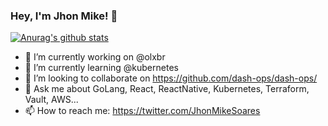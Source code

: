 ### Hey, I'm Jhon Mike! 👋

[![Anurag's github stats](https://github-readme-stats.vercel.app/api?username=jhonmike)](https://github.com/jhonmike)

- 🔭 I’m currently working on @olxbr
- 🌱 I’m currently learning @kubernetes
- 👯 I’m looking to collaborate on https://github.com/dash-ops/dash-ops/
- 💬 Ask me about GoLang, React, ReactNative, Kubernetes, Terraform, Vault, AWS...
- 📫 How to reach me: https://twitter.com/JhonMikeSoares
